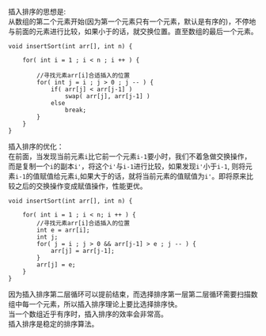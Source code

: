 插入排序的思想是:   
从数组的第二个元素开始(因为第一个元素只有一个元素，默认是有序的)，不停地与前面的元素进行比较，如果小于的话，就交换位置。直至数组的最后一个元素。
```
void insertSort(int arr[], int n) {

    for( int i = 1 ; i < n ; i ++ ) {

        //寻找元素arr[i]合适插入的位置
        for( int j = i ; j > 0 ; j -- ) {
            if( arr[j] < arr[j-1] )
                swap( arr[j], arr[j-1] )
            else
                break;
        }
    }
}
```
插入排序的优化：   
在前面，当发现当前元素`i`比它前一个元素`i-1`要小时，我们不着急做交换操作，而是复制一个`i`的副本`i'`，将这个`i'`与`i-1`进行比较，如果发现`i'`小于`i-1`,
则将元素`i-1`的值赋值给元素`i`,如果大于的话，就将当前元素的值赋值为`i'`。即将原来比较之后的交换操作变成赋值操作，性能更优。

```
void insertSort(int arr[], int n) {

    for( int i = 1 ; i < n; i ++ ) {
        //寻找元素arr[i]合适插入的位置
        int e = arr[i];
        int j;
        for( j = i ; j > 0 && arr[j-1] > e ; j -- ) {
            arr[j] = arr[j-1];
        }
        arr[j] = e;
    }
}
```
因为插入排序第二层循环可以提前结束，而选择排序第一层第二层循环需要扫描数组中每一个元素，所以插入排序理论上要比选择排序快。    
当一个数组近乎有序时，插入排序的效率会非常高。    
插入排序是稳定的排序算法。
